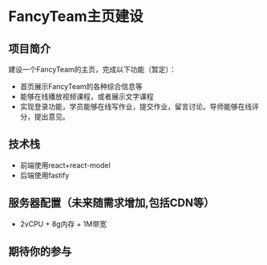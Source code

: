 # FancyTeam主页建设

## 项目简介

建设一个FancyTeam的主页，完成以下功能（暂定）：

 - 首页展示FancyTeam的各种综合信息等
 - 能够在线播放视频课程，或者展示文字课程
 - 实现登录功能，学员能够在线写作业，提交作业，留言讨论。导师能够在线评分，提出意见。

## 技术栈

 - 前端使用react+react-model
 - 后端使用fastify

## 服务器配置（未来随需求增加,包括CDN等）

 - 2vCPU + 8g内存 + 1M带宽 

## 期待你的参与

